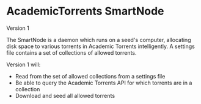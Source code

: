 AcademicTorrents SmartNode
==========================

Version 1

The SmartNode is a daemon which runs on a seed's computer, allocating disk space to various torrents in Academic Torrents intelligently.  A settings file contains a set of collections of allowed torrents.

Version 1 will:
- Read from the set of allowed collections from a settings file
- Be able to query the Academic Torrents API for which torrents are in a collection
- Download and seed all allowed torrents

